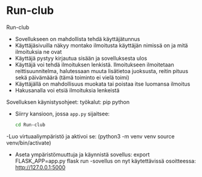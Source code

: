 # Run-club
Run-club
- Sovellukseen on mahdollista tehdä käyttäjätunnus
- Käyttäjäsivuilla näkyy montako ilmoitusta käyttäjän nimissä on ja mitä ilmoituksia ne ovat
- Käyttäjä pystyy kirjautua sisään ja sovelluksesta ulos
- Käyttäjä voi tehdä ilmoituksen lenkistä. Ilmoitukseen ilmoitetaan reittisuunnitelma, halutessaan muuta lisätietoa juoksusta, reitin pituus sekä päivämäärä (tämä toiminto ei vielä toimi)
- Käyttäjällä on mahdollisuus muokata tai poistaa itse luomansa ilmoitus
- Hakusanalla voi etsiä ilmoituksia lenkeistä

Sovelluksen käynistysohjeet:
 työkalut: 
 pip
 python

- Siirry kansioon, jossa `app.py` sijaitsee:

   ```bash
   cd Run-club
-Luo virtuaaliympäristö ja aktivoi se:
  (python3 -m venv venv source venv/bin/activate)
- Aseta ympäristömuuttuja ja käynnistä sovellus:
   export FLASK_APP=app.py flask run
-sovellus on nyt käytettävissä osoitteessa:
  http://127.0.0.1:5000
